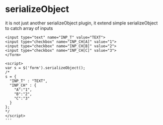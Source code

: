 # serializeObject
it is not just another serializeObject plugin, it extend simple serializeObject to catch array of inputs
```<form>
<input type="text" name="INP_T" value="TEXT">
<input type="checkbox" name="INP_CH[A]" value="1">
<input type="checkbox" name="INP_CH[B]" value="2">
<input type="checkbox" name="INP_CH[C]" value="3">
</form>

<script>
var s = $('form').serializeObject();
/*
s = {
  "INP_T" : "TEXT",
  "INP_CH" : {
    "A":"1",
    "B":"2",
    "C":"3"
  }
};
*/
</script>
'''

